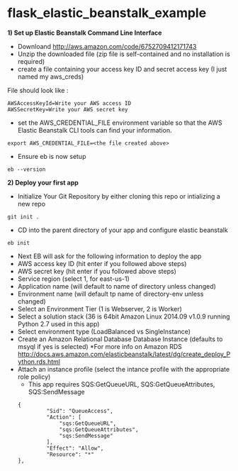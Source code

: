 flask_elastic_beanstalk_example
===============

**1) Set up Elastic Beanstalk Command Line Interface** 

* Downloand http://aws.amazon.com/code/6752709412171743
* Unzip the downloaded file (zip file is self-contained and no installation is required)
* create a file containing your access key ID and secret access key (I just named my aws_creds)

File should look like :
``` 
AWSAccessKeyId=Write your AWS access ID
AWSSecretKey=Write your AWS secret key
```

*  set the AWS_CREDENTIAL_FILE environment variable so that the AWS Elastic Beanstalk CLI tools can find your information.
``` 
export AWS_CREDENTIAL_FILE=<the file created above>
``` 
 
* Ensure eb is now setup
``` 
eb --version
``` 

**2) Deploy your first app** 

* Initialize Your Git Repository by either cloning this repo or intializing a new repo
``` 
git init .
``` 
 
* CD into the parent directory of your app and configure elastic beanstalk 
``` 
eb init
```  
* Next EB will ask for the following information to deploy the app
 * AWS access key ID (hit enter if you followed above steps) 
 * AWS secret key (hit enter if you followed above steps) 
 * Service region (select 1, for east-us-1)
 * Application name (will default to name of directory unless changed)
 * Environment name (will default tp name of directory-env unless changed)
 * Select an Environment Tier (1 is Webserver, 2 is Worker)
 * Select a solution stack (36 is 64bit Amazon Linux 2014.09 v1.0.9 running Python 2.7 used in this app) 
 * Select environment type (LoadBalanced vs SingleInstance)
 * Create an Amazon Relational Database Database Instance (defaults to msyql if yes is selected) 
   *For more info on Amazon RDS http://docs.aws.amazon.com/elasticbeanstalk/latest/dg/create_deploy_Python.rds.html 
 * Attach an instance profile (select the intance profile with the appropriate role policy) 
   * This app requires SQS:GetQueueURL, SQS:GetQueueAttributes, SQS:SendMessage 
   ``` 
   {
            "Sid": "QueueAccess",
            "Action": [
                "sqs:GetQueueURL",
                "sqs:GetQueueAttributes",
                "sqs:SendMessage"
            ],
            "Effect": "Allow",
            "Resource": "*"
   },
   ``` 

